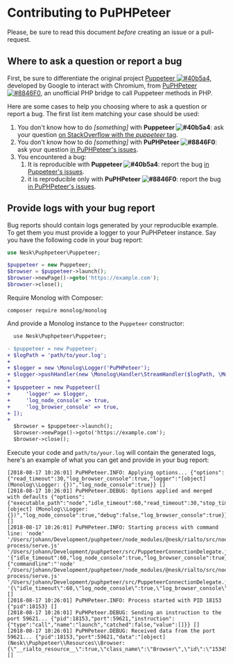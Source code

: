 # Contributing to PuPHPeteer

Please, be sure to read this document _before_ creating an issue or a pull-request.

## Where to ask a question or report a bug

First, be sure to differentiate the original project [Puppeteer ![#40b5a4](https://placehold.it/10/40b5a4/000000?text=+)](https://github.com/GoogleChrome/puppeteer), developed by Google to interact with Chromium, from [PuPHPeteer ![#8846F0](https://placehold.it/10/8846F0/000000?text=+)](https://github.com/nesk/puphpeteer), an unofficial PHP bridge to call Puppeteer methods in PHP.

Here are some cases to help you choosing where to ask a question or report a bug. The first list item matching your case should be used:

1. You don't know how to do _[something]_ with **Puppeteer ![#40b5a4](https://placehold.it/10/40b5a4/000000?text=+)**: ask your question [on StackOverflow with the _puppeteer_ tag](https://stackoverflow.com/questions/tagged/puppeteer?sort=newest).
2. You don't know how to do _[something]_ with **PuPHPeteer ![#8846F0](https://placehold.it/10/8846F0/000000?text=+)**: ask your question [in PuPHPeteer's issues](https://github.com/nesk/puphpeteer/issues).
3. You encountered a bug:
    1. It is reproducible with **Puppeteer ![#40b5a4](https://placehold.it/10/40b5a4/000000?text=+)**: report the bug [in Puppeteer's issues](https://github.com/GoogleChrome/puppeteer/issues).
    2. it is reproducible only with **PuPHPeteer ![#8846F0](https://placehold.it/10/8846F0/000000?text=+)**: report the bug [in PuPHPeteer's issues](https://github.com/nesk/puphpeteer/issues).

## Provide logs with your bug report

Bug reports should contain logs generated by your reproducible example. To get them you must provide a logger to your PuPHPeteer instance. Say you have the following code in your bug report:

```php
use Nesk\Puphpeteer\Puppeteer;

$puppeteer = new Puppeteer;
$browser = $puppeteer->launch();
$browser->newPage()->goto('https://example.com');
$browser->close();
```

Require Monolog with Composer:

```shell
composer require monolog/monolog
```

And provide a Monolog instance to the `Puppeteer` constructor:

```diff
  use Nesk\Puphpeteer\Puppeteer;

- $puppeteer = new Puppeteer;
+ $logPath = 'path/to/your.log';
+
+ $logger = new \Monolog\Logger('PuPHPeteer');
+ $logger->pushHandler(new \Monolog\Handler\StreamHandler($logPath, \Monolog\Logger::DEBUG));
+
+ $puppeteer = new Puppeteer([
+     'logger' => $logger,
+     'log_node_console' => true,
+     'log_browser_console' => true,
+ ]);
+
  $browser = $puppeteer->launch();
  $browser->newPage()->goto('https://example.com');
  $browser->close();
```

Execute your code and `path/to/your.log` will contain the generated logs, here's an example of what you can get and provide in your bug report:

```
[2018-08-17 10:26:01] PuPHPeteer.INFO: Applying options... {"options":{"read_timeout":30,"log_browser_console":true,"logger":"[object] (Monolog\\Logger: {})","log_node_console":true}} []
[2018-08-17 10:26:01] PuPHPeteer.DEBUG: Options applied and merged with defaults {"options":{"executable_path":"node","idle_timeout":60,"read_timeout":30,"stop_timeout":3,"logger":"[object] (Monolog\\Logger: {})","log_node_console":true,"debug":false,"log_browser_console":true}} []
[2018-08-17 10:26:01] PuPHPeteer.INFO: Starting process with command line: 'node' '/Users/johann/Development/puphpeteer/node_modules/@nesk/rialto/src/node-process/serve.js' '/Users/johann/Development/puphpeteer/src/PuppeteerConnectionDelegate.js' '{"idle_timeout":60,"log_node_console":true,"log_browser_console":true}' {"commandline":"'node' '/Users/johann/Development/puphpeteer/node_modules/@nesk/rialto/src/node-process/serve.js' '/Users/johann/Development/puphpeteer/src/PuppeteerConnectionDelegate.js' '{\"idle_timeout\":60,\"log_node_console\":true,\"log_browser_console\":true}'"} []
[2018-08-17 10:26:01] PuPHPeteer.INFO: Process started with PID 18153 {"pid":18153} []
[2018-08-17 10:26:01] PuPHPeteer.DEBUG: Sending an instruction to the port 59621... {"pid":18153,"port":59621,"instruction":{"type":"call","name":"launch","catched":false,"value":[]}} []
[2018-08-17 10:26:01] PuPHPeteer.DEBUG: Received data from the port 59621... {"pid":18153,"port":59621,"data":"[object] (Nesk\\Puphpeteer\\Resources\\Browser: {\"__rialto_resource__\":true,\"class_name\":\"Browser\",\"id\":\"1534501561533.8093\"})"} []
```
